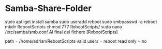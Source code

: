 # Samba-Share-Folder
sudo apt-get install samba
sudo useradd reboot
sudo smbpasswd -a reboot
mkdir RebootScripts
chmod 777 RebootScripts/
sudo nano /etc/samba/smb.conf
Al final del fichero
[RebootScripts]

path = /home/adrian/RebootScripts
valid users = reboot
read only = no
